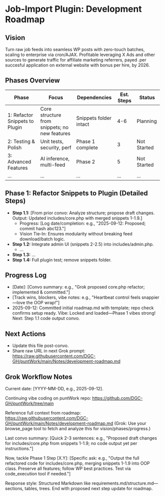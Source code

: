# Job-Import Plugin: Development Roadmap

## Vision
Turn raw job feeds into seamless WP posts with zero-touch batches, scaling to enterprise via cron/AJAX. Profitable leveraging X Ads and other sources to generate traffic for affiliate marketing referrers, payed .per succesful application on external website with bonus per hire, by 2026.

## Phases Overview
| Phase | Focus | Dependencies | Est. Steps | Status |
|-------|-------|--------------|------------|--------|
| 1: Refactor Snippets to Plugin | Core structure from snippets; no new features | Snippets folder intact | 4-6 | Planning |
| 2: Testing & Polish | Unit tests, security, perf | Phase 1 complete | 3 | Not Started |
| 3: Advanced Features | AI inference, multi-feed | Phase 2 | 5 | Not Started |
| ... | ... | ... | ... | ... |

## Phase 1: Refactor Snippets to Plugin (Detailed Steps)
- **Step 1.1:** [From prior convo: Analyze structure; propose draft changes. Output: Updated includes/core.php with merged snippets 1-1.9.]
  - Progress: [Log date/completion: e.g., "2025-09-12: Proposed; commit hash abc123."]
  - Vision Tie-In: Ensures modularity without breaking feed download/batch logic.
- **Step 1.2:** Integrate admin UI (snippets 2-2.5) into includes/admin.php.
  - ...
- **Step 1.3:** ...
- **Step 1.4:** Full plugin test; remove snippets folder.

## Progress Log
- [Date]: [Convo summary: e.g., "Grok proposed core.php refactor; implemented & committed."]
- [Track wins, blockers, vibe notes: e.g., "Heartbeat control feels snappier—love the OOP wrap!"]
- 2025-09-12: Committed initial roadmap.md with template; repo check confirms setup ready. Vibe: Locked and loaded—Phase 1 vibes strong! Next: Step 1.1 code output convo.

## Next Actions
- Update this file post-convo.
- Share raw URL in next Grok prompt: https://raw.githubusercontent.com/DGC-GH/puntWork/main/Notes/development-roadmap.md

## Grok Workflow Notes
Current date: [YYYY-MM-DD, e.g., 2025-09-12].

Continuing vibe coding on puntWork repo: https://github.com/DGC-GH/puntWork/tree/main

Reference full context from roadmap: https://raw.githubusercontent.com/DGC-GH/puntWork/main/Notes/development-roadmap.md
(Grok: Use your browse_page tool to fetch and analyze this for vision/phases/progress.)

Last convo summary: [Quick 2-3 sentences: e.g., "Proposed draft changes for includes/core.php from snippets 1-1.9; no code output yet per instructions."]

Now, tackle Phase 1 Step [X.Y]: [Specific ask: e.g., "Output the full refactored code for includes/core.php, merging snippets 1-1.9 into OOP class. Preserve all features; follow WP best practices. Test via code_execution tool if needed."]

Response style: Structured Markdown like requirements.md/structure.md—sections, tables, trees. End with proposed next step update for roadmap.